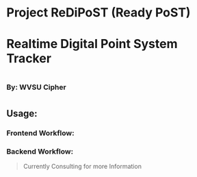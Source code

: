 
# Project ReDiPoST (Ready PoST)
# Realtime Digital Point System Tracker
#
### By: WVSU Cipher 
#

## Usage: 

### Frontend Workflow: 

### Backend Workflow: 

> Currently Consulting for more Information
